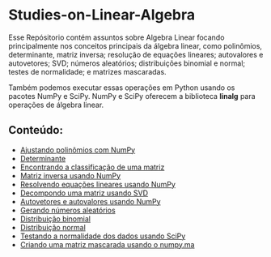 # Studies-on-Linear-Algebra

Esse Repósitorio contém assuntos sobre Algebra Linear focando principalmente nos conceitos principais da álgebra linear, como polinômios, determinante, matriz inversa; resolução de equações lineares; autovalores e autovetores; SVD; números aleatórios; distribuições binomial e normal; testes de normalidade; e matrizes mascaradas. 

Também podemos executar essas operações em Python usando os pacotes NumPy e SciPy.  NumPy e SciPy oferecem a biblioteca **linalg**  para operações de álgebra linear.

## Conteúdo:

- [Ajustando polinômios com NumPy](https://github.com/JessicaHora/Studies-on-Linear-Algebra/tree/main/Linear-algebra#ajustando-polin%C3%B4mios-com-numpy)
- [Determinante](https://github.com/JessicaHora/Studies-on-Linear-Algebra/tree/main/Linear-algebra#determinante)
- [Encontrando a classificação de uma matriz](https://github.com/JessicaHora/Studies-on-Linear-Algebra/tree/main/Linear-algebra#encontrando-a-classifica%C3%A7%C3%A3o-de-uma-matriz)
- [Matriz inversa usando NumPy](https://github.com/JessicaHora/Studies-on-Linear-Algebra/tree/main/Linear-algebra#matriz-inversa-usando-numpy)
- [Resolvendo equações lineares usando NumPy](https://github.com/JessicaHora/Studies-on-Linear-Algebra/tree/main/Linear-algebra#resolvendo-equa%C3%A7%C3%B5es-lineares-usando-numpy)
- [Decompondo uma matriz usando SVD](https://github.com/JessicaHora/Studies-on-Linear-Algebra/tree/main/Linear-algebra#decompondo-uma-matriz-usando-svd)
- [Autovetores e autovalores usando NumPy](https://github.com/JessicaHora/Studies-on-Linear-Algebra/tree/main/Linear-algebra#autovetores-e-autovalores-usando-numpy)
- [Gerando números aleatórios](https://github.com/JessicaHora/Studies-on-Linear-Algebra/tree/main/Linear-algebra#gerando-n%C3%BAmeros-aleat%C3%B3rios)
- [Distribuição binomial](https://github.com/JessicaHora/Studies-on-Linear-Algebra/tree/main/Linear-algebra#distribui%C3%A7%C3%A3o-binomial)
- [Distribuição normal](https://github.com/JessicaHora/Studies-on-Linear-Algebra/tree/main/Linear-algebra#distribui%C3%A7%C3%A3o-normal)
- [Testando a normalidade dos dados usando SciPy](https://github.com/JessicaHora/Studies-on-Linear-Algebra/tree/main/Linear-algebra#testando-a-normalidade-dos-dados-usando-scipy)
- [Criando uma matriz mascarada usando o numpy.ma](https://github.com/JessicaHora/Studies-on-Linear-Algebra/tree/main/Linear-algebra#criando-uma--masked-array-usando-o-numpyma)

